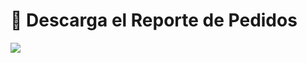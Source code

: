 # 📑 Descarga el Reporte de Pedidos  
  

<img src="https://josemaestreb.github.io/docs.bil_v2/_asset/03-%20Reportes/023_reporte_pedidos_completo.png" />